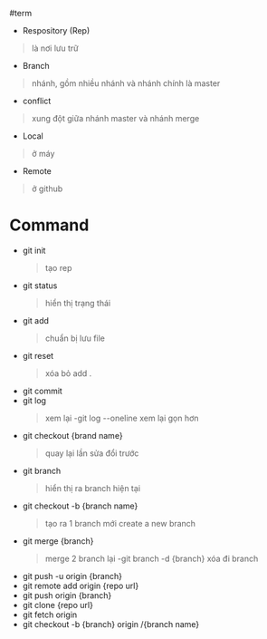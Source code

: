 #term

- Respository (Rep)
> là nơi lưu trữ
- Branch
> nhánh, gồm nhiều nhánh và nhánh chính là master
- conflict
> xung đột giữa nhánh master và nhánh merge
- Local
> ở máy
- Remote
> ở github
# Command

- git init
  > tạo rep
- git status
  > hiển thị trạng thái
- git add
  > chuẩn bị lưu file
- git reset
  > xóa bỏ add .
- git commit
- git log
  > xem lại
  -git log --oneline
  > xem lại gọn hơn
- git checkout {brand name}
  > quay lại lần sửa đổi trước
- git branch
  > hiển thị ra branch hiện tại
- git checkout -b {branch name}
  > tạo ra 1 branch mới create a new branch
- git merge {branch}
  > merge 2 branch lại
  -git branch -d {branch}
  > xóa đi branch
- git push -u origin {branch}
- git remote add origin {repo url}
- git push origin {branch}
- git clone {repo url}
- git fetch origin
- git checkout -b {branch} origin /{branch name}
